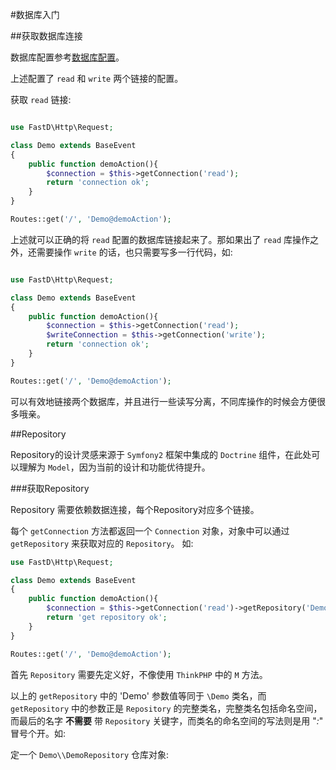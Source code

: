 #数据库入门

##获取数据库连接

数据库配置参考[数据库配置](shu_ju_ku_pei_zhi.md)。

上述配置了 `read` 和 `write` 两个链接的配置。

获取 `read` 链接: 

```php

use FastD\Http\Request;

class Demo extends BaseEvent
{
    public function demoAction(){
        $connection = $this->getConnection('read');
        return 'connection ok';
    }
}

Routes::get('/', 'Demo@demoAction');
```

上述就可以正确的将 `read` 配置的数据库链接起来了。那如果出了 `read` 库操作之外，还需要操作 `write` 的话，也只需要写多一行代码，如: 

```php

use FastD\Http\Request;

class Demo extends BaseEvent
{
    public function demoAction(){
        $connection = $this->getConnection('read');
        $writeConnection = $this->getConnection('write');
        return 'connection ok';
    }
}

Routes::get('/', 'Demo@demoAction');
```

可以有效地链接两个数据库，并且进行一些读写分离，不同库操作的时候会方便很多哦亲。

##Repository

Repository的设计灵感来源于 `Symfony2` 框架中集成的 `Doctrine` 组件，在此处可以理解为 `Model`，因为当前的设计和功能优待提升。

###获取Repository

Repository 需要依赖数据连接，每个Repository对应多个链接。

每个 `getConnection` 方法都返回一个 `Connection` 对象，对象中可以通过 `getRepository` 来获取对应的 `Repository`。 如: 

```php
use FastD\Http\Request;

class Demo extends BaseEvent
{
    public function demoAction(){
        $connection = $this->getConnection('read')->getRepository('Demo');
        return 'get repository ok';
    }
}

Routes::get('/', 'Demo@demoAction');
```

首先 `Repository` 需要先定义好，不像使用 `ThinkPHP` 中的 `M` 方法。

以上的 `getRepository` 中的 'Demo' 参数值等同于 `\Demo` 类名，而 `getRepository` 中的参数正是 `Repository` 的完整类名，完整类名包括命名空间，而最后的名字 **不需要** 带 `Repository` 关键字，而类名的命名空间的写法则是用 "*:*" 冒号个开。如:

定一个 `Demo\\DemoRepository` 仓库对象:


